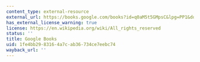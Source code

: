 ```yaml
---
content_type: external-resource
external_url: https://books.google.com/books?id=q0aM5t5GMpsC&lpg=PP1&dq=mckibben%20the%20end%20of%20nature&pg=PP1#v=onepage&q&f=false
has_external_license_warning: true
license: https://en.wikipedia.org/wiki/All_rights_reserved
status: ''
title: Google Books
uid: 1fe4bb29-8316-4a7c-ab36-734ce7eebc74
wayback_url: ''
---
```

